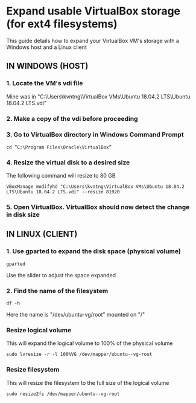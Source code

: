 # Expand usable VirtualBox storage (for ext4 filesystems)
This guide details how to expand your VirtualBox VM's storage with a Windows host and a Linux client

## IN WINDOWS (HOST)
### 1. Locate the VM's vdi file
Mine was in "C:\Users\kvntng\VirtualBox VMs\Ubuntu 18.04.2 LTS\Ubuntu 18.04.2 LTS.vdi"

### 2. Make a copy of the vdi before proceeding

### 3. Go to VirtualBox directory in Windows Command Prompt
```
cd “C:\Program Files\Oracle\VirtualBox”
```

### 4. Resize the virtual disk to a desired size
The following command will resize to 80 GB
```
VBoxManage modifyhd "C:\Users\kvntng\VirtualBox VMs\Ubuntu 18.04.2 LTS\Ubuntu 18.04.2 LTS.vdi" --resize 81920
```

### 5. Open VirtualBox. VirtualBox should now detect the change in disk size

## IN LINUX (CLIENT) 

### 1. Use gparted to expand the disk space (physical volume)
```
gparted
```
Use the slider to adjust the space expanded

### 2. Find the name of the filesystem
```
df -h
```
Here the name is "/dev/ubuntu-vg/root" mounted on "/"

### Resize logical volume
This will expand the logical volume to 100% of the physical volume
```
sudo lvresize -r -l 100%VG /dev/mapper/ubuntu--vg-root
```
### Resize filesystem
This will resize the filesystem to the full size of the logical volume
```
sudo resize2fs /dev/mapper/ubuntu--vg-root
```
